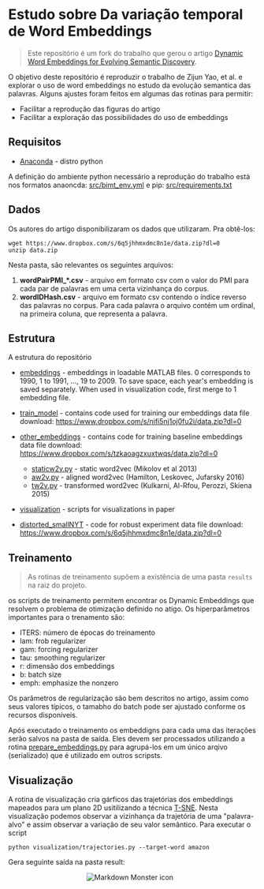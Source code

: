 Estudo sobre Da variação temporal de Word Embeddings
===

> Este repositório é um fork do trabalho que gerou o artigo [Dynamic Word Embeddings for Evolving Semantic Discovery](https://arxiv.org/abs/1703.00607).

O objetivo deste repositório é reproduzir o trabalho de Zijun Yao, et al. e explorar o uso de word embeddings no estudo da evolução semantica das palavras. Alguns ajustes foram feitos em algumas das rotinas para permitir:

* Facilitar a reprodução das figuras do artigo
* Facilitar a exploração das possibilidades do uso de embeddings

## Requisitos

* [Anaconda](https://www.anaconda.com/) - distro python

A definição do ambiente python necessário a reprodução do trabalho está nos formatos anaoncda: [src/bimt_env.yml](src/bimt_env.yml) e pip: [src/requirements.txt](src/requirements.txt)

## Dados

Os autores do artigo disponibilizaram os dados que utilizaram. Pra obtê-los:

```shell
wget https://www.dropbox.com/s/6q5jhhmxdmc8n1e/data.zip?dl=0
unzip data.zip
```

Nesta pasta, são relevantes os seguintes arquivos:

1. **wordPairPMI_*.csv** - arquivo em formato csv com o valor do PMI para cada par de palavras em uma certa vizinhança do corpus.
2. **wordIDHash.csv** - arquivo em formato csv contendo o índice reverso das palavras no corpus. Para cada palavra o arquivo contém um ordinal, na primeira coluna, que representa a palavra.

## Estrutura

A estrutura do repositório

* [embeddings](./src/embeddings) - embeddings in loadable MATLAB files. 0 corresponds to 1990, 1 to 1991, ..., 19 to 2009. To save space, each year's embedding is saved separately. When used in visualization code, first merge to 1 embedding file.
* [train_model](./src/train_model) - contains code used for training our embeddings data file download: https://www.dropbox.com/s/nifi5nj1oj0fu2i/data.zip?dl=0
* [other_embeddings](./src/other_embeddings) - contains code for training baseline embeddings data file download: https://www.dropbox.com/s/tzkaoagzxuxtwqs/data.zip?dl=0
  * [staticw2v.py](./src/other_embeddings/staticw2v.py) - static word2vec (Mikolov et al 2013)
  * [aw2v.py](./src/other_embeddings/aw2v.py) - aligned word2vec (Hamilton, Leskovec, Jufarsky 2016)
  * [tw2v.py](./src/other_embeddings/tw2v.py) - transformed word2vec (Kulkarni, Al-Rfou, Perozzi, Skiena 2015)
* [visualization](./src/visualization) - scripts for visualizations in paper
 
* [distorted_smallNYT](./src/distorted_smallNYT) - code for robust experiment data file download: https://www.dropbox.com/s/6q5jhhmxdmc8n1e/data.zip?dl=0

## Treinamento

> As rotinas de treinamento supõem a existência de uma pasta ```results``` na raiz do projeto.

os scripts de treinamento permitem encontrar os Dynamic Embeddings que resolvem o problema de otimização definido no atigo. Os hiperparâmetros importantes para o trenamento são:

* ITERS: número de épocas do treinamento
* lam: frob regularizer
* gam: forcing regularizer
* tau: smoothing regularizer
* r: dimensão dos embeddings
* b: batch size
* emph: emphasize the nonzero

Os parâmetros de regularização são bem descritos no artigo, assim como seus valores típicos, o tamabho do batch pode ser ajustado conforme os recursos disponíveis.

Após executado o treinamento os embeddigns para cada uma das iterações serão salvos na pasta de saída. Eles devem ser processados utilizando a rotina [prepare_embeddings.py](./src/train_model/prepare_embeddings.py) para agrupá-los em um único arqivo (serializado) que é utilizado em outros scripsts.

## Visualização

A rotina de visualização cria gárficos das trajetórias dos embeddings mapeados para um plano 2D usitilizando a técnica [T-SNE](https://en.wikipedia.org/wiki/T-distributed_stochastic_neighbor_embedding). Nesta visualização podemos observar a vizinhança da trajetória de uma "palavra-alvo" e assim observar a variação de seu valor semântico. Para executar o script

```shell
python visualization/trajectories.py --target-word amazon
```

Gera seguinte saída na pasta result:

<p align="center">
  <img src="./figs/amazon_trajectory_ns4.png"
     alt="Markdown Monster icon"
     style="float: center; margin-right: 10px;" />  
</p>
